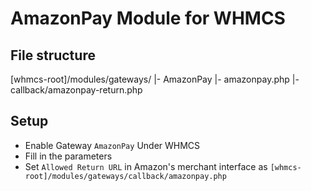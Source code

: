 # AmazonPay Module for WHMCS

## File structure
[whmcs-root]/modules/gateways/
 |- AmazonPay
 |- amazonpay.php
 |- callback/amazonpay-return.php
 
## Setup

- Enable Gateway `AmazonPay` Under WHMCS
- Fill in the parameters
- Set `Allowed Return URL` in Amazon's merchant interface as `[whmcs-root]/modules/gateways/callback/amazonpay.php`
